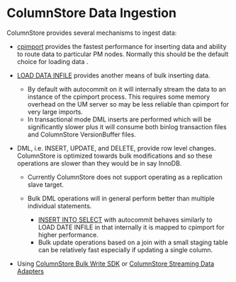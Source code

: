 
# ColumnStore Data Ingestion

ColumnStore provides several mechanisms to ingest data:


* [cpimport](columnstore-bulk-data-loading.md) provides the fastest performance for inserting data and ability to route data to particular PM nodes. Normally this should be the default choice for loading data .
* [LOAD DATA INFILE](../columnstore-sql-structure-and-commands/columnstore-data-manipulation-statements/columnstore-load-data-infile.md) provides another means of bulk inserting data. 

  * By default with autocommit on it will internally stream the data to an instance of the cpimport process. This requires some memory overhead on the UM server so may be less reliable than cpimport for very large imports.
  * In transactional mode DML inserts are performed which will be significantly slower plus it will consume both binlog transaction files and ColumnStore VersionBuffer files.
* DML, i.e. INSERT, UPDATE, and DELETE, provide row level changes. ColumnStore is optimized towards bulk modifications and so these operations are slower than they would be in say InnoDB.

  * Currently ColumnStore does not support operating as a replication slave target.
  * Bulk DML operations will in general perform better than multiple individual statements.

    * [INSERT INTO SELECT](columnstore-batch-insert-mode.md) with autocommit behaves similarly to LOAD DATE INFILE in that internally it is mapped to cpimport for higher performance.
    * Bulk update operations based on a join with a small staging table can be relatively fast especially if updating a single column.
* Using [ColumnStore Bulk Write SDK](columnstore-bulk-write-sdk.md) or [ColumnStore Streaming Data Adapters](columnstore-streaming-data-adapters.md)

